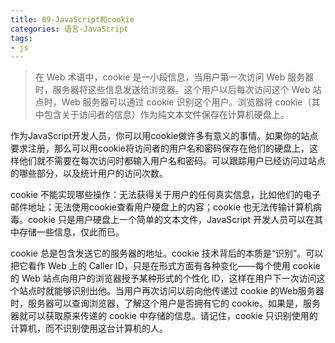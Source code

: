 ```yaml
---
title: 09-JavaScript和cookie
categories: 语言-JavaScript
tags:
- js
---
```


> 在 Web 术语中，cookie 是一小段信息，当用户第一次访问 Web 服务器时，服务器将这些信息发送给浏览器。这个用户以后每次访问这个 Web 站点时，Web 服务器可以通过 cookie 识别这个用户。浏览器将 cookie（其中包含关于访问者的信息）作为纯文本文件保存在计算机硬盘上。

作为JavaScript开发人员，你可以用cookie做许多有意义的事情。如果你的站点要求注册，那么可以用cookie将访问者的用户名和密码保存在他们的硬盘上，这样他们就不需要在每次访问时都输入用户名和密码。可以跟踪用户已经访问过站点的哪些部分，以及统计用户的访问次数。

cookie 不能实现哪些操作：无法获得关于用户的任何真实信息，比如他们的电子邮件地址；无法使用cookie查看用户硬盘上的内容；cookie 也无法传输计算机病毒。cookie 只是用户硬盘上一个简单的文本文件，JavaScript 开发人员可以在其中存储一些信息，仅此而已。

cookie 总是包含发送它的服务器的地址。cookie 技术背后的本质是“识别”。可以把它看作 Web 上的 Caller ID，只是在形式方面有各种变化——每个使用 cookie 的 Web 站点向用户的浏览器授予某种形式的个性化 ID，这样在用户下一次访问这个站点时就能够识别出他。当用户再次访问以前向他传递过 cookie 的Web服务器时，服务器可以查询浏览器，了解这个用户是否拥有它的 cookie。如果是，服务器就可以获取原来传递的 cookie 中存储的信息。请记住，cookie 只识别使用的计算机，而不识别使用这台计算机的人。
